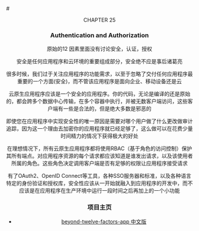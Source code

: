 #<center>CHAPTER 25

### Authentication and Authorization

原始的12 因素里面没有讨论安全，认证，授权

安全是任何应用程序和云环境的重要组成部分，安全绝不应是事后诸葛亮

很多时候，我们过于关注应用程序的功能需求，以至于忽略了交付任何应用程序最重要的一个方面(安全)，而不管该应用程序是面向企业、移动设备还是云

云原生应用程序应该是一个安全的应用程序。你的代码，无论是编译的还是原始的，都会跨多个数据中心传输，在多个容器中执行，并被无数客户端访问，这些客户端有一些是合法的，但是绝大多数是邪恶的

即使您在应用程序中实现安全性的唯一原因是需要对哪个用户做了什么更改做审计追踪，因为这一个理由去加密你的应用程序就已经足够了，这么做可以在花费少量时间精力的情况下获得极大的好处

在理想情况下，所有云原生应用程序都将使用RBAC（基于角色的访问控制）保护其所有端点。对应用程序资源的每个请求都应该知道是谁发出请求，以及该使用者所属的角色。这些角色决定调用客户端是否有足够的权限让应用程序接受请求

有了OAuth2、OpenID Connect等工具，各种SSO服务器和标准，以及各种语言特定的身份验证和授权库，安全性应该从一开始就融入到应用程序的开发中，而不应该是在应用程序在生产环境中运行一段时间之后再加上的一个小功能

### 项目主页
* [beyond-twelve-factors-app 中文版](../README.md)
